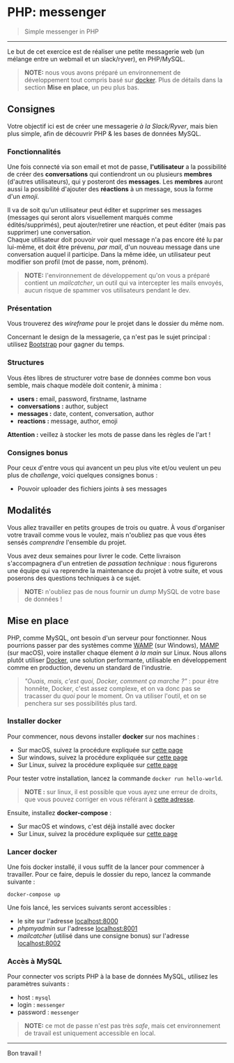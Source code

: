 # PHP: messenger

> Simple messenger in PHP

* * *

Le but de cet exercice est de réaliser une petite messagerie web (un mélange entre un webmail et un slack/ryver), en PHP/MySQL.

> **NOTE:** nous vous avons préparé un environnement de développement tout compris basé sur [docker](https://www.docker.com). Plus de détails dans la section **Mise en place**, un peu plus bas.

## Consignes

Votre objectif ici est de créer une messagerie _à la Slack/Ryver_, mais bien plus simple, afin de découvrir PHP & les bases de données MySQL.

### Fonctionnalités

Une fois connecté via son email et mot de passe, **l'utilisateur** a la possibilité de créer des **conversations** qui contiendront un ou plusieurs **membres** (d'autres utilisateurs), qui y posteront des **messages**. Les **membres** auront aussi la possibilité d'ajouter des **réactions** à un message, sous la forme d'un _emoji_.

Il va de soit qu'un utilisateur peut éditer et supprimer ses messages (messages qui seront alors visuellement marqués comme édités/supprimés), peut ajouter/retirer une réaction, et peut éditer (mais pas supprimer) une conversation.  
Chaque utilisateur doit pouvoir voir quel message n'a pas encore été lu par lui-même, et doit être prévenu, _par mail_, d'un nouveau message dans une conversation auquel il participe.
Dans la même idée, un utilisateur peut modifier son profil (mot de passe, nom, prénom).

> **NOTE:** l'environnement de développement qu'on vous a préparé contient un _mailcatcher_, un outil qui va intercepter les mails envoyés, aucun risque de spammer vos utilisateurs pendant le dev.

### Présentation

Vous trouverez des _wireframe_ pour le projet dans le dossier du même nom.

Concernant le design de la messagerie, ça n'est pas le sujet principal : utilisez [Bootstrap](https://getbootstrap.com/) pour gagner du temps.

### Structures

Vous êtes libres de structurer votre base de données comme bon vous semble, mais chaque modèle doit contenir, à minima :

- **users :** email, password, firstname, lastname
- **conversations :** author, subject
- **messages :** date, content, conversation, author
- **reactions :** message, author, emoji

**Attention :** veillez à stocker les mots de passe dans les règles de l'art !

### Consignes bonus

Pour ceux d'entre vous qui avancent un peu plus vite et/ou veulent un peu plus de _challenge_, voici quelques consignes bonus :

- Pouvoir uploader des fichiers joints à ses messages

## Modalités

Vous allez travailler en petits groupes de trois ou quatre. À vous d'organiser votre travail comme vous le voulez, mais n'oubliez pas que vous êtes sensés _comprendre_ l'ensemble du projet.

Vous avez deux semaines pour livrer le code. Cette livraison s'accompagnera d'un entretien de _passation technique_ : nous figurerons une équipe qui va reprendre la maintenance du projet à votre suite, et vous poserons des questions techniques à ce sujet.

> **NOTE:** n'oubliez pas de nous fournir un *dump* MySQL de votre base de données !

## Mise en place

PHP, comme MySQL, ont besoin d'un serveur pour fonctionner. Nous pourrions passer par des systèmes comme [WAMP](http://www.wampserver.com/) (sur Windows), [MAMP](https://www.mamp.info/en/) (sur macOS), voire installer chaque élement _à la main_ sur Linux.
Nous allons plutôt utiliser [Docker](https://www.docker.com/), une solution performante, utilisable en développement comme en production, devenu un standard de l'industrie.

> *"Ouais, mais, c'est quoi, Docker, comment ça marche ?"* : pour être honnête, Docker, c'est assez complexe, et on va donc pas se tracasser du _quoi_ pour le moment. On va utiliser l'outil, et on se penchera sur ses possibilités plus tard.

### Installer docker

Pour commencer, nous devons installer **docker** sur nos machines :

- Sur macOS, suivez la procédure expliquée sur [cette page](https://docs.docker.com/docker-for-mac/install/)
- Sur windows, suivez la procédure expliquée sur [cette page](https://docs.docker.com/docker-for-windows/install/)
- Sur Linux, suivez la procédure expliquée sur [cette page](https://docs.docker.com/install/linux/docker-ce/ubuntu/)

Pour tester votre installation, lancez la commande `docker run hello-world`.

> **NOTE :** sur linux, il est possible que vous ayez une erreur de droits, que vous pouvez corriger en vous référant à [cette adresse](https://techoverflow.net/2017/03/01/solving-docker-permission-denied-while-trying-to-connect-to-the-docker-daemon-sockethttps://techoverflow.net/2017/03/01/solving-docker-permission-denied-while-trying-to-connect-to-the-docker-daemon-socket//).

Ensuite, installez **docker-compose** :

- Sur macOS et windows, c'est déjà installé avec docker
- Sur Linux, suivez la procédure expliquée sur [cette page](https://docs.docker.com/compose/install/#install-compose)

### Lancer docker

Une fois docker installé, il vous suffit de la lancer pour commencer à travailler.
Pour ce faire, depuis le dossier du repo, lancez la commande suivante :

    docker-compose up

Une fois lancé, les services suivants seront accessibles :

- le site sur l'adresse [localhost:8000](http://localhost:8000)
- _phpmyadmin_ sur l'adresse [localhost:8001](http://localhost:8001)
- _mailcatcher_ (utilisé dans une consigne bonus) sur l'adresse [localhost:8002](http://localhost:8002)

### Accès à MySQL

Pour connecter vos scripts PHP à la base de données MySQL, utilisez les paramètres suivants :

- host : `mysql`
- login : `messenger`
- password : `messenger`

> **NOTE:** ce mot de passe n'est pas très _safe_, mais cet environnement de travail est uniquement accessible en local.

* * *

Bon travail !

